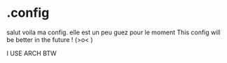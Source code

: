 # .config
salut voila ma config.
elle est un peu guez pour le moment
This config will be better in the future ! (>o< )























I USE ARCH BTW
